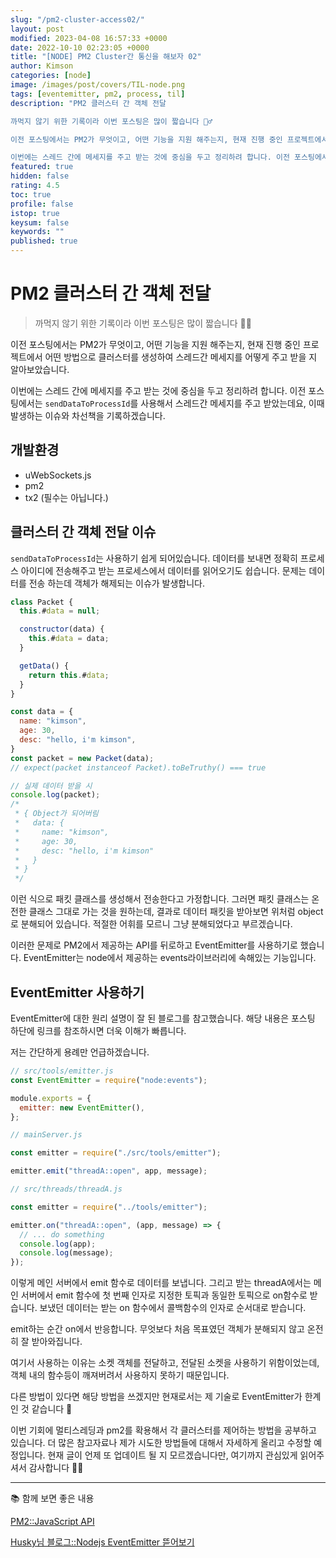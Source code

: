 ```yaml
---
slug: "/pm2-cluster-access02/"
layout: post
modified: 2023-04-08 16:57:33 +0000
date: 2022-10-10 02:23:05 +0000
title: "[NODE] PM2 Cluster간 통신을 해보자 02"
author: Kimson
categories: [node]
image: /images/post/covers/TIL-node.png
tags: [eventemitter, pm2, process, til]
description: "PM2 클러스터 간 객체 전달

까먹지 않기 위한 기록이라 이번 포스팅은 많이 짧습니다 🙇‍♂️

이전 포스팅에서는 PM2가 무엇이고, 어떤 기능을 지원 해주는지, 현재 진행 중인 프로젝트에서 어떤 방법으로 클러스터를 생성하여 스레드간 메세지를 어떻게 주고 받을 지 알아보았습니다.

이번에는 스레드 간에 메세지를 주고 받는 것에 중심을 두고 정리하려 합니다. 이전 포스팅에서는 `sendDataToProcessId`를 사용해서 스레드간 메세지를 주고 받았는데요, 이때 발생하는 이슈와 차선책을 기록하겠습니다."
featured: true
hidden: false
rating: 4.5
toc: true
profile: false
istop: true
keysum: false
keywords: ""
published: true
---
```


<!--
클러스터 간 객체 전달
1. EventEmitter
2. sendDataToProcessId(packet)
 -->

# PM2 클러스터 간 객체 전달

> 까먹지 않기 위한 기록이라 이번 포스팅은 많이 짧습니다 🙇‍♂️

이전 포스팅에서는 PM2가 무엇이고, 어떤 기능을 지원 해주는지, 현재 진행 중인 프로젝트에서 어떤 방법으로 클러스터를 생성하여 스레드간 메세지를 어떻게 주고 받을 지 알아보았습니다.

이번에는 스레드 간에 메세지를 주고 받는 것에 중심을 두고 정리하려 합니다. 이전 포스팅에서는 `sendDataToProcessId`를 사용해서 스레드간 메세지를 주고 받았는데요, 이때 발생하는 이슈와 차선책을 기록하겠습니다.

## 개발환경

- uWebSockets.js
- pm2
- tx2 (필수는 아닙니다.)

## 클러스터 간 객체 전달 이슈

`sendDataToProcessId`는 사용하기 쉽게 되어있습니다. 데이터를 보내면 정확히 프로세스 아이디에 전송해주고 받는 프로세스에서 데이터를 읽어오기도 쉽습니다. 문제는 데이터를 전송 하는데 객체가 해제되는 이슈가 발생합니다.

```javascript
class Packet {
  this.#data = null;

  constructor(data) {
    this.#data = data;
  }

  getData() {
    return this.#data;
  }
}

const data = {
  name: "kimson",
  age: 30,
  desc: "hello, i'm kimson",
}
const packet = new Packet(data);
// expect(packet instanceof Packet).toBeTruthy() === true

// 실제 데이터 받을 시
console.log(packet);
/*
 * { Object가 되어버림
 *   data: {
 *     name: "kimson",
 *     age: 30,
 *     desc: "hello, i'm kimson"
 *   }
 * }
 */
```

이런 식으로 패킷 클래스를 생성해서 전송한다고 가정합니다. 그러면 패킷 클래스는 온전한 클래스 그대로 가는 것을 원하는데, 결과로 데이터 패킷을 받아보면 위처럼 object로 분해되어 있습니다. 적절한 어휘를 모르니 그냥 분해되었다고 부르겠습니다.

이러한 문제로 PM2에서 제공하는 API를 뒤로하고 EventEmitter를 사용하기로 했습니다. EventEmitter는 node에서 제공하는 events라이브러리에 속해있는 기능입니다.

## EventEmitter 사용하기

EventEmitter에 대한 원리 설명이 잘 된 블로그를 참고했습니다. 해당 내용은 포스팅 하단에 링크를 참조하시면 더욱 이해가 빠릅니다.

저는 간단하게 용례만 언급하겠습니다.

```javascript
// src/tools/emitter.js
const EventEmitter = require("node:events");

module.exports = {
  emitter: new EventEmitter(),
};
```

```javascript
// mainServer.js

const emitter = require("./src/tools/emitter");

emitter.emit("threadA::open", app, message);
```

```javascript
// src/threads/threadA.js

const emitter = require("../tools/emitter");

emitter.on("threadA::open", (app, message) => {
  // ... do something
  console.log(app);
  console.log(message);
});
```

이렇게 메인 서버에서 emit 함수로 데이터를 보냅니다. 그리고 받는 threadA에서는 메인 서버에서 emit 함수에 첫 번째 인자로 지정한 토픽과 동일한 토픽으로 on함수로 받습니다. 보냈던 데이터는 받는 on 함수에서 콜백함수의 인자로 순서대로 받습니다.

emit하는 순간 on에서 반응합니다. 무엇보다 처음 목표였던 객체가 분해되지 않고 온전히 잘 받아와집니다.

여기서 사용하는 이유는 소켓 객체를 전달하고, 전달된 소켓을 사용하기 위함이었는데, 객체 내의 함수등이 깨져버려서 사용하지 못하기 때문입니다.

다른 방법이 있다면 해당 방법을 쓰겠지만 현재로서는 제 기술로 EventEmitter가 한계인 것 같습니다 🥲

이번 기회에 멀티스레딩과 pm2를 확용해서 각 클러스터를 제어하는 방법을 공부하고 있습니다. 더 많은 참고자료나 제가 시도한 방법들에 대해서 자세하게 올리고 수정할 예정입니다. 현재 글이 언제 또 업데이트 될 지 모르겠습니다만, 여기까지 관심있게 읽어주셔서 감사합니다 🙇‍♂️

---

📚 함께 보면 좋은 내용

[PM2::JavaScript API](https://pm2.keymetrics.io/docs/usage/pm2-api/)

[Husky님 블로그::Nodejs EventEmitter 뜯어보기](https://www.huskyhoochu.com/nodejs-eventemitter/)
